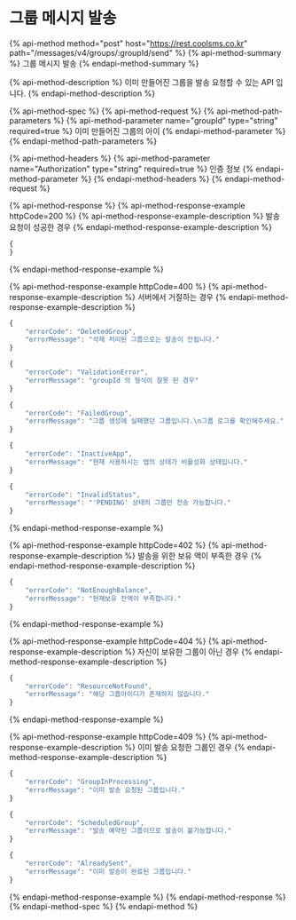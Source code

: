 # 그룹 메시지 발송

{% api-method method="post" host="https://rest.coolsms.co.kr" path="/messages/v4/groups/:groupId/send" %}
{% api-method-summary %}
그룹 메시지 발송
{% endapi-method-summary %}

{% api-method-description %}
이미 만들어진 그룹을  발송 요청할 수 있는 API 입니다.
{% endapi-method-description %}

{% api-method-spec %}
{% api-method-request %}
{% api-method-path-parameters %}
{% api-method-parameter name="groupId" type="string" required=true %}
이미 만들어진 그룹의 아이
{% endapi-method-parameter %}
{% endapi-method-path-parameters %}

{% api-method-headers %}
{% api-method-parameter name="Authorization" type="string" required=true %}
인증 정보
{% endapi-method-parameter %}
{% endapi-method-headers %}
{% endapi-method-request %}

{% api-method-response %}
{% api-method-response-example httpCode=200 %}
{% api-method-response-example-description %}
발송 요청이 성공한 경우
{% endapi-method-response-example-description %}

```javascript
{
}
```
{% endapi-method-response-example %}

{% api-method-response-example httpCode=400 %}
{% api-method-response-example-description %}
서버에서 거절하는 경우
{% endapi-method-response-example-description %}

```javascript
{
    "errorCode": "DeletedGroup",
    "errorMessage": "삭제 처리된 그룹으로는 발송이 안됩니다."
}

{
    "errorCode": "ValidationError",
    "errorMessage": "groupId 의 형식이 잘못 된 경우"
}

{
    "errorCode": "FailedGroup",
    "errorMessage": "그룹 생성에 실패했던 그룹입니다.\n그룹 로그를 확인해주세요."
}

{
    "errorCode": "InactiveApp",
    "errorMessage": "현재 사용하시는 앱의 상태가 비활성화 상태입니다."
}

{
    "errorCode": "InvalidStatus",
    "errorMessage": "'PENDING' 상태의 그룹만 전송 가능합니다."
}
```
{% endapi-method-response-example %}

{% api-method-response-example httpCode=402 %}
{% api-method-response-example-description %}
발송을 위한 보유 액이 부족한 경우
{% endapi-method-response-example-description %}

```javascript
{
    "errorCode": "NotEnoughBalance",
    "errorMessage": "현재보유 잔액이 부족합니다."
}
```
{% endapi-method-response-example %}

{% api-method-response-example httpCode=404 %}
{% api-method-response-example-description %}
자신이 보유한 그룹이 아닌 경우
{% endapi-method-response-example-description %}

```javascript
{
    "errorCode": "ResourceNotFound",
    "errorMessage": "해당 그룹아이디가 존재하지 않습니다."
}
```
{% endapi-method-response-example %}

{% api-method-response-example httpCode=409 %}
{% api-method-response-example-description %}
이미 발송 요청한 그룹인 경우
{% endapi-method-response-example-description %}

```javascript
{
    "errorCode": "GroupInProcessing",
    "errorMessage": "이미 발송 요청된 그룹입니다."
}

{
    "errorCode": "ScheduledGroup",
    "errorMessage": "발송 예약된 그룹이므로 발송이 불가능합니다."
}

{
    "errorCode": "AlreadySent",
    "errorMessage": "이미 발송이 완료된 그룹입니다."
}
```
{% endapi-method-response-example %}
{% endapi-method-response %}
{% endapi-method-spec %}
{% endapi-method %}



